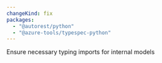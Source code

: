 ```yaml
---
changeKind: fix
packages:
  - "@autorest/python"
  - "@azure-tools/typespec-python"
---
```


Ensure necessary typing imports for internal models